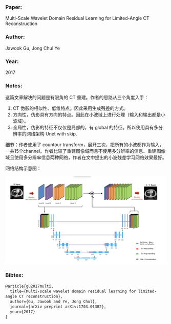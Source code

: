 ### Paper:

Multi-Scale Wavelet Domain Residual Learning for Limited-Angle CT Reconstruction

### Author:

Jawook Gu, Jong Chul Ye

### Year:

2017

### Notes:

这篇文章解决的问题是有限角的 CT 重建。作者的思路从三个角度入手：

1. CT 伪影的相似性、低维特点。因此采用生成残差的方式。
2. 方向性，伪影具有方向的特点。因此在小波域上进行处理（输入和输出都是小波域）。
3. 全局性，伪影的特征不仅仅是局部的，有 global 的特征。所以使用具有多分辨率的网络架构 Unet with skip.

细节：作者使用了 countour transform，展开三次，把所有的小波都作为输入，一共15个channel。作者比较了重建图像域而且不使用多分辨率的信息、重建图像域且使用多分辨率信息两种网络，作者在文中提出的小波残差学习网络效果最好。

网络结构示意图：

<img src="https://raw.githubusercontent.com/Theodore-PKU/pictures/master/%E6%88%AA%E5%B1%8F2019-12-26%E4%B8%8B%E5%8D%887.00.13.png" style="zoom:50%;" />

### Bibtex:

```
@article{gu2017multi,
  title={Multi-scale wavelet domain residual learning for limited-angle CT reconstruction},
  author={Gu, Jawook and Ye, Jong Chul},
  journal={arXiv preprint arXiv:1703.01382},
  year={2017}
}
```